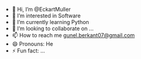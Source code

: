 - 👋 Hi, I’m @EckartMuller
- 👀 I’m interested in Software
- 🌱 I’m currently learning Python
- 💞️ I’m looking to collaborate on ...
- 📫 How to reach me gunel.berkant07@gmail.com
- 😄 Pronouns: He
- ⚡ Fun fact: ...

<!---
EckartMuller/EckartMuller is a ✨ special ✨ repository because its `README.md` (this file) appears on your GitHub profile.
You can click the Preview link to take a look at your changes.
--->
